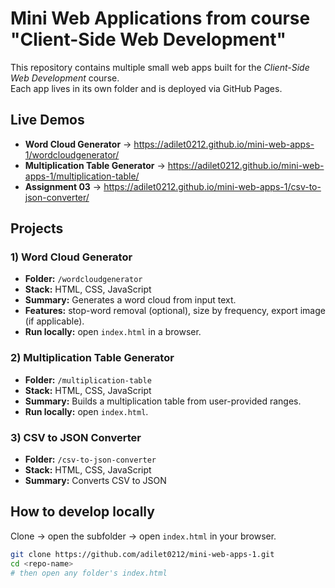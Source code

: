 # Mini Web Applications from course "Client-Side Web Development"

This repository contains multiple small web apps built for the *Client-Side Web Development* course.  
Each app lives in its own folder and is deployed via GitHub Pages.

## Live Demos
- **Word Cloud Generator** → https://adilet0212.github.io/mini-web-apps-1/wordcloudgenerator/  
- **Multiplication Table Generator** → https://adilet0212.github.io/mini-web-apps-1/multiplication-table/  
- **Assignment 03** → https://adilet0212.github.io/mini-web-apps-1/csv-to-json-converter/

## Projects
### 1) Word Cloud Generator
- **Folder:** `/wordcloudgenerator`
- **Stack:** HTML, CSS, JavaScript
- **Summary:** Generates a word cloud from input text.
- **Features:** stop-word removal (optional), size by frequency, export image (if applicable).
- **Run locally:** open `index.html` in a browser.

### 2) Multiplication Table Generator
- **Folder:** `/multiplication-table`
- **Stack:** HTML, CSS, JavaScript
- **Summary:** Builds a multiplication table from user-provided ranges.
- **Run locally:** open `index.html`.

### 3) CSV to JSON Converter
- **Folder:** `/csv-to-json-converter`
- **Stack:** HTML, CSS, JavaScript
- **Summary:** Converts CSV to JSON

## How to develop locally
Clone → open the subfolder → open `index.html` in your browser.

```bash
git clone https://github.com/adilet0212/mini-web-apps-1.git
cd <repo-name>
# then open any folder's index.html
